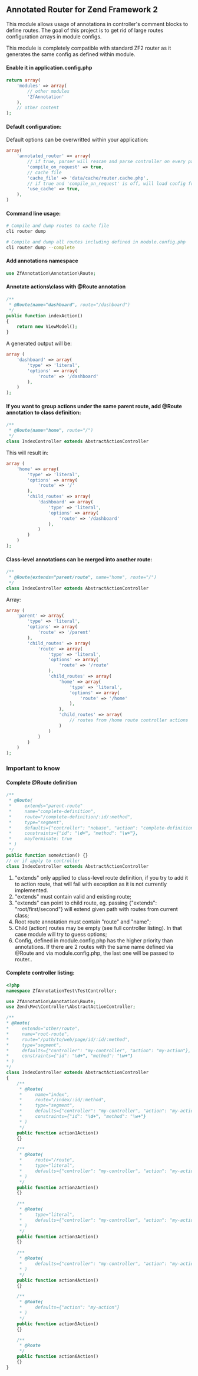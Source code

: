 ## Annotated Router for Zend Framework 2

This module allows usage of annotations in controller's comment blocks to define routes.
The goal of this project is to get rid of large routes configuration arrays in module configs.

This module is completely compatible with standard ZF2 router as it generates the same config as defined within module.

#### Enable it in application.config.php
```php
return array(
    'modules' => array(
        // other modules
        'ZfAnnotation'
    ),
    // other content
);
```

#### Default configuration:
Default options can be overwritted within your application:
```php
array(
    'annotated_router' => array(
        // if true, parser will rescan and parse controller on every page request
        'compile_on_request' => true, 
        // cache file
        'cache_file' => 'data/cache/router.cache.php', 
        // if true and 'compile_on_request' is off, will load config from 'cache_file'
        'use_cache' => true,  
    ),
)
```

#### Command line usage:
```bash
# Compile and dump routes to cache file
cli router dump           

# Compile and dump all routes including defined in module.config.php
cli router dump --complete
```

#### Add annotations namespace
```php
use ZfAnnotation\Annotation\Route;
```

#### Annotate actions\class with @Route annotation
```php
/**
 * @Route(name="dashboard", route="/dashboard")
 */
public function indexAction()
{
    return new ViewModel();
}
```
A generated output will be:
```php
array (
    'dashboard' => array(
        'type' => 'literal',
        'options' => array(
            'route' => '/dashboard'
        ),
    )
);
```

#### If you want to group actions under the same parent route, add @Route annotation to class definition:
```php
/**
 * @Route(name="home", route="/")
 */
class IndexController extends AbstractActionController
```
This will result in:
```php
array (
    'home' => array(
        'type' => 'literal',
        'options' => array(
            'route' => '/'
        ),
        'child_routes' => array(
            'dashboard' => array(
                'type' => 'literal',
                'options' => array(
                    'route' => '/dashboard'
                ),
            )
        )
    )
);
```

#### Class-level annotations can be merged into another route:
```php
/**
 * @Route(extends="parent/route", name="home", route="/")
 */
class IndexController extends AbstractActionController
```

Array:
```php
array (
    'parent' => array(
        'type' => 'literal',
        'options' => array(
            'route' => '/parent'
        ),
        'child_routes' => array(
            'route' => array(
                'type' => 'literal',
                'options' => array(
                    'route' => '/route'
                ),
                'child_routes' => array(
                    'home' => array(
                        'type' => 'literal',
                        'options' => array(
                            'route' => '/home'
                        ),
                    ),
                    'child_routes' => array(
                        // routes from /home route controller actions
                    )
                )
            )
        )
    )
);
```


### Important to know
#### Complete @Route definition
```php
/**
 * @Route(
 *     extends="parent-route"
 *     name="complete-definition",
 *     route="/complete-definition/:id/:method",
 *     type="segment",
 *     defaults={"controller": "nobase", "action": "complete-definition-action"},
 *     constraints={"id": "\d+", "method": "\w+"},
 *     mayTerminate: true
 * )
 */
public function someAction() {}
// or if apply to controller
class IndexController extends AbstractActionController
```

1. "extends" only applied to class-level route definition, if you try to add it to action route, that will fail with exception as it is not currently implemented.
2. "extends" must contain valid and existing route;
3. "extends" can point to child route, eg. passing {"extends": "root/first/second"} will extend given path with routes from current class;
4. Root route annotation must contain "route" and "name";
5. Child (action) routes may be empty (see full controller listing). In that case module will try to guess options;
5. Config, defined in module.config.php has the higher priority than annotations. If there are 2 routes with the same name defined via @Route and via module.config.php, the last one will be passed to router..

#### Complete controller listing:
```php
<?php
namespace ZfAnnotationTest\TestController;

use ZfAnnotation\Annotation\Route;
use Zend\Mvc\Controller\AbstractActionController;

/**
* @Route(
*     extends="other/route",
*     name="root-route",
*     route="/path/to/web/page/id/:id/:method",
*     type="segment",
*     defaults={"controller": "my-controller", "action": "my-action"},
*     constraints={"id": "\d+", "method": "\w+"}
* )
*/
class IndexController extends AbstractActionController
{
    /**
     * @Route(
     *     name="index",
     *     route="/index/:id/:method",
     *     type="segment",
     *     defaults={"controller": "my-controller", "action": "my-action"},
     *     constraints={"id": "\d+", "method": "\w+"}
     * )
     */
    public function action1Action()
    {}

    /**
     * @Route(
     *     route="/route",
     *     type="literal",
     *     defaults={"controller": "my-controller", "action": "my-action"}
     * )
     */
    public function action2Action()
    {}

    /**
     * @Route(
     *     type="literal",
     *     defaults={"controller": "my-controller", "action": "my-action"}
     * )
     */
    public function action3Action()
    {}

    /**
     * @Route(
     *     defaults={"controller": "my-controller", "action": "my-action"}
     * )
     */
    public function action4Action()
    {}

    /**
     * @Route(
     *     defaults={"action": "my-action"}
     * )
     */
    public function action5Action()
    {}

    /**
     * @Route
     */
    public function action6Action()
    {}
}

```


